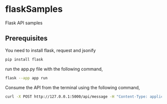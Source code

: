 # flaskSamples
Flask API samples
## Prerequisites
You need to install flask, request and jsonify
```bash
pip install flask
```
run the app.py file with the following command,
```bash
flask --app app run
```
Consume the API from the terminal using the following command,
```bash
curl -X POST http://127.0.0.1:5000/api/message -H "Content-Type: application/json" -d '{"message": "Hello, Flask!", "session_id": "12345", "auth": "your_secret_auth_token"}'
```
